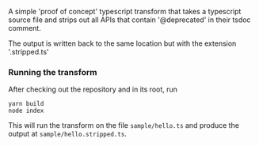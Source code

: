A simple 'proof of concept' typescript transform that takes a typescript source
file and strips out all APIs that contain '@deprecated' in their tsdoc comment.

The output is written back to the same location but with the extension
'.stripped.ts'

### Running the transform

After checking out the repository and in its root, run

```
yarn build
node index
```

This will run the transform on the file `sample/hello.ts` and produce the
output at `sample/hello.stripped.ts`.
